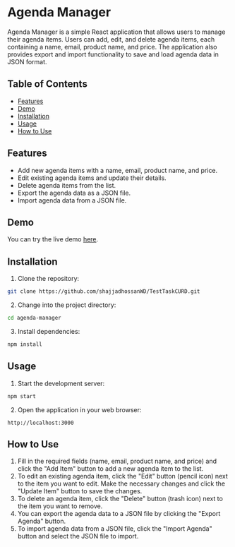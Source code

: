 # Agenda Manager

Agenda Manager is a simple React application that allows users to manage their agenda items. Users can add, edit, and delete agenda items, each containing a name, email, product name, and price. The application also provides export and import functionality to save and load agenda data in JSON format.

## Table of Contents

- [Features](#features)
- [Demo](#demo)
- [Installation](#installation)
- [Usage](#usage)
- [How to Use](#how-to-use)

## Features

- Add new agenda items with a name, email, product name, and price.
- Edit existing agenda items and update their details.
- Delete agenda items from the list.
- Export the agenda data as a JSON file.
- Import agenda data from a JSON file.

## Demo

You can try the live demo [here](https://64b8f375ae17a4558d15aa05--tiny-liger-7b5797.netlify.app/).

## Installation

1. Clone the repository:

```bash
git clone https://github.com/shajjadhossanWD/TestTaskCURD.git
```

2. Change into the project directory:

```bash
cd agenda-manager
```

3. Install dependencies:

```bash
npm install
```

## Usage

1. Start the development server:

```bash
npm start
```

2. Open the application in your web browser:

```
http://localhost:3000
```

## How to Use

1. Fill in the required fields (name, email, product name, and price) and click the "Add Item" button to add a new agenda item to the list.
2. To edit an existing agenda item, click the "Edit" button (pencil icon) next to the item you want to edit. Make the necessary changes and click the "Update Item" button to save the changes.
3. To delete an agenda item, click the "Delete" button (trash icon) next to the item you want to remove.
4. You can export the agenda data to a JSON file by clicking the "Export Agenda" button.
5. To import agenda data from a JSON file, click the "Import Agenda" button and select the JSON file to import.
